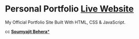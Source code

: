 # Personal Portfolio  [**Live Website**](https://rufilboSS.netlify.app)

My Official Portfolio Site Built With HTML, CSS & JavaScript.

cc [**Soumyajit Behera***](https://github.com/soumyajit4419)
